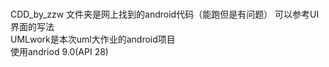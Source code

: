 <br>CDD_by_zzw 文件夹是网上找到的android代码（能跑但是有问题） 可以参考UI界面的写法
<br>UMLwork是本次uml大作业的android项目
<br>使用andriod 9.0(API 28)